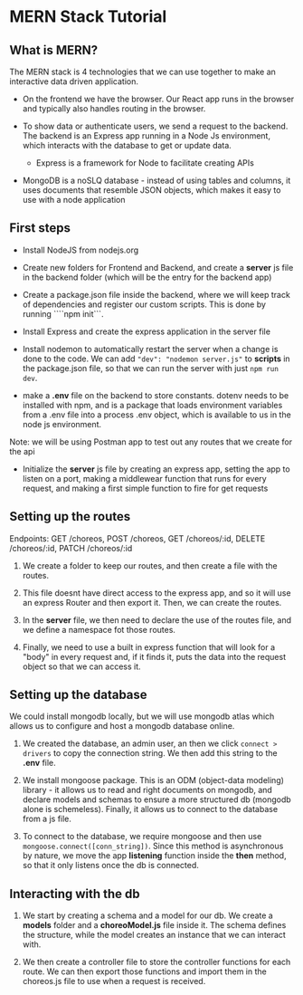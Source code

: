 # MERN Stack Tutorial

## What is MERN?

The MERN stack is 4 technologies that we can use together to make an interactive data driven application.

- On the frontend we have the browser. Our React app runs in the browser and typically also handles routing in the browser.

- To show data or authenticate users, we send a request to the backend. The backend is an Express app running in a Node Js environment, which interacts with the database to get or update data.
    - Express is a framework for Node to facilitate creating APIs

- MongoDB is a noSLQ database - instead of using tables and columns, it uses documents that resemble JSON objects, which makes it easy to use with a node application

## First steps

- Install NodeJS from nodejs.org

- Create new folders for Frontend and Backend, and create a **server** js file in the backend folder (which will be the entry for the backend app)

- Create a package.json file inside the backend, where we will keep track of dependencies and register our custom scripts. This is done by running ````npm init```.

- Install Express and create the express application in the server file

- Install nodemon to automatically restart the server when a change is done to the code. We can add ```"dev": "nodemon server.js"``` to **scripts** in the package.json file, so that we can run the server with just ```npm run dev```.

- make a **.env** file on the backend to store constants. dotenv needs to be installed with npm, and is a package that loads environment variables from a .env file into a process .env object, which is available to us in the node js environment.

Note: we will be using Postman app to test out any routes that we create for the api

- Initialize the **server** js file by creating an express app, setting the app to listen on a port, making a middlewear function that runs for every request, and making a first simple function to fire for get requests


## Setting up the routes

Endpoints: GET /choreos, POST /choreos, GET /choreos/:id, DELETE /choreos/:id, PATCH /choreos/:id

1. We create a folder to keep our routes, and then create a file with the routes.

2. This file doesnt have direct access to the express app, and so it will use an express Router and then export it. Then, we can create the routes.

3. In the **server** file, we then need to declare the use of the routes file, and we define a namespace fot those routes.

4. Finally, we need to use a built in express function that will look for a "body" in every request and, if it finds it, puts the data into the request object so that we can access it.


## Setting up the database

We could install mongodb locally, but we will use mongodb atlas which allows us to configure and host a mongodb database online.

1. We created the database, an admin user, an then we click ```connect > drivers``` to copy the connection string. We then add this string to the **.env** file.

2. We install mongoose package. This is an ODM (object-data modeling) library - it allows us to read and right documents on mongodb, and declare models and schemas to ensure a more structured db (mongodb alone is schemeless). Finally, it allows us to connect to the database from a js file.

3. To connect to the database, we require mongoose and then use ```mongoose.connect([conn_string])```. Since this method is asynchronous by nature, we move the app **listening** function inside the **then** method, so that it only listens once the db is connected.

## Interacting with the db

1. We start by creating a schema and a model for our db. We create a **models** folder and a **choreoModel.js** file inside it. The schema defines the structure, while the model creates an instance that we can interact with.

2. We then create a controller file to store the controller functions for each route. We can then export those functions and import them in the choreos.js file to use when a request is received.